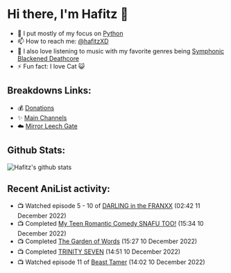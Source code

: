 # Hi there, I'm Hafitz 👋
- 🐍 I put mostly of my focus on [Python](https://python.org)
- 📫 How to reach me: [@hafitzXD](https://t.me/hafitzXD)
- 🎵 I also love listening to music with my favorite genres being [Symphonic Blackened Deathcore](https://youtu.be/qyYmS_iBcy4)
- ⚡ Fun fact: I love Cat 😺

## Breakdowns Links:
- 💰 [Donations](https://t.me/TheBreakdowns/2)
- ✨ [Main Channels](https://t.me/TheBreakdowns)
- ☁️ [Mirror Leech Gate](https://t.me/BreakdownsGate)

## Github Stats:
![Hafitz's github stats](https://github-readme-stats.vercel.app/api?username=breakdowns&show_icons=true&count_private=true&bg_color=00000000&text_color=777)

## Recent AniList activity:
<!-- ANILIST_ACTIVITY:start -->

-   📺 Watched episode 5 - 10 of [DARLING in the FRANXX](https://anilist.co/anime/99423) (02:42 11 December 2022)
-   📺 Completed [My Teen Romantic Comedy SNAFU TOO!](https://anilist.co/anime/20698) (15:34 10 December 2022)
-   📺 Completed [The Garden of Words](https://anilist.co/anime/16782) (15:27 10 December 2022)
-   📺 Completed [TRINITY SEVEN](https://anilist.co/anime/20631) (14:51 10 December 2022)
-   📺 Watched episode 11 of [Beast Tamer](https://anilist.co/anime/150695) (14:02 10 December 2022)

<!-- ANILIST_ACTIVITY:end -->
